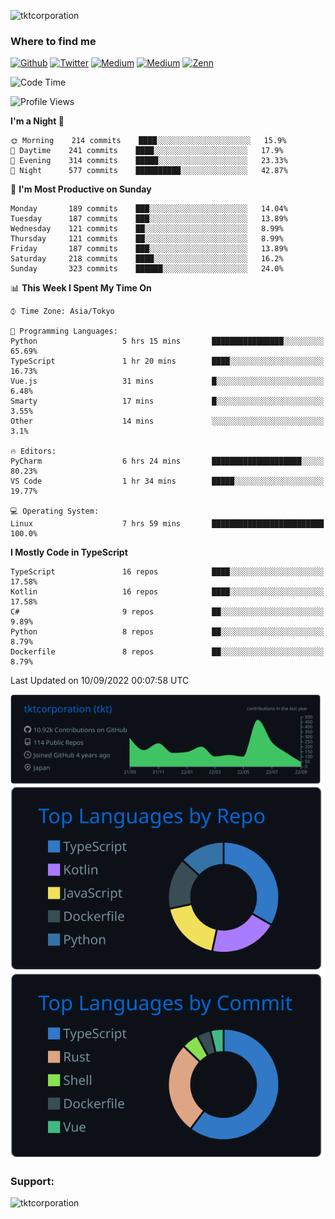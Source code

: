 <p align="left"> <img src="https://komarev.com/ghpvc/?username=tktcorporation&label=Profile%20views&color=0e75b6&style=flat" alt="tktcorporation" /> </p>

<h3>Where to find me</h3>
<p>
<a href="https://github.com/tktcorporation" target="_blank"><img alt="Github" src="https://img.shields.io/badge/GitHub-%2312100E.svg?&style=for-the-badge&logo=Github&logoColor=white" /></a>
<a href="https://twitter.com/tktcorporation" target="_blank"><img alt="Twitter" src="https://img.shields.io/badge/twitter-%231DA1F2.svg?&style=for-the-badge&logo=twitter&logoColor=white" /></a>
<a href="https://www.linkedin.com/in/tktcorporation" target="_blank"><img alt="Medium" src="https://img.shields.io/badge/linkdin-0a66c2.svg?&style=for-the-badge&logo=linkedin&logoColor=white" /></a>
<a href="https://qiita.com/tktcorporation" target="_blank"><img alt="Medium" src="https://img.shields.io/badge/qiita-55C500.svg?&style=for-the-badge&logo=qiita&logoColor=white" /></a>
<a href="https://zenn.dev/tktcorporation" target="_blank"><img alt="Zenn" src="https://img.shields.io/badge/Zenn-3EA8FF.svg?&style=for-the-badge&logo=Zenn&logoColor=white" /></a>
</p>
  
<!--START_SECTION:waka-->
![Code Time](http://img.shields.io/badge/Code%20Time-534%20hrs%209%20mins-blue)

![Profile Views](http://img.shields.io/badge/Profile%20Views-1-blue)

**I'm a Night 🦉** 

```text
🌞 Morning    214 commits    ████░░░░░░░░░░░░░░░░░░░░░   15.9% 
🌆 Daytime    241 commits    ████░░░░░░░░░░░░░░░░░░░░░   17.9% 
🌃 Evening    314 commits    █████░░░░░░░░░░░░░░░░░░░░   23.33% 
🌙 Night      577 commits    ██████████░░░░░░░░░░░░░░░   42.87%

```
📅 **I'm Most Productive on Sunday** 

```text
Monday       189 commits    ███░░░░░░░░░░░░░░░░░░░░░░   14.04% 
Tuesday      187 commits    ███░░░░░░░░░░░░░░░░░░░░░░   13.89% 
Wednesday    121 commits    ██░░░░░░░░░░░░░░░░░░░░░░░   8.99% 
Thursday     121 commits    ██░░░░░░░░░░░░░░░░░░░░░░░   8.99% 
Friday       187 commits    ███░░░░░░░░░░░░░░░░░░░░░░   13.89% 
Saturday     218 commits    ████░░░░░░░░░░░░░░░░░░░░░   16.2% 
Sunday       323 commits    ██████░░░░░░░░░░░░░░░░░░░   24.0%

```


📊 **This Week I Spent My Time On** 

```text
⌚︎ Time Zone: Asia/Tokyo

💬 Programming Languages: 
Python                   5 hrs 15 mins       ████████████████░░░░░░░░░   65.69% 
TypeScript               1 hr 20 mins        ████░░░░░░░░░░░░░░░░░░░░░   16.73% 
Vue.js                   31 mins             █░░░░░░░░░░░░░░░░░░░░░░░░   6.48% 
Smarty                   17 mins             █░░░░░░░░░░░░░░░░░░░░░░░░   3.55% 
Other                    14 mins             ░░░░░░░░░░░░░░░░░░░░░░░░░   3.1%

🔥 Editors: 
PyCharm                  6 hrs 24 mins       ████████████████████░░░░░   80.23% 
VS Code                  1 hr 34 mins        █████░░░░░░░░░░░░░░░░░░░░   19.77%

💻 Operating System: 
Linux                    7 hrs 59 mins       █████████████████████████   100.0%

```

**I Mostly Code in TypeScript** 

```text
TypeScript               16 repos            ████░░░░░░░░░░░░░░░░░░░░░   17.58% 
Kotlin                   16 repos            ████░░░░░░░░░░░░░░░░░░░░░   17.58% 
C#                       9 repos             ██░░░░░░░░░░░░░░░░░░░░░░░   9.89% 
Python                   8 repos             ██░░░░░░░░░░░░░░░░░░░░░░░   8.79% 
Dockerfile               8 repos             ██░░░░░░░░░░░░░░░░░░░░░░░   8.79%

```



 Last Updated on 10/09/2022 00:07:58 UTC
<!--END_SECTION:waka-->

[![](https://raw.githubusercontent.com/tktcorporation/tktcorporation/master/profile-summary-card-output/github_dark/0-profile-details.svg)](https://github.com/vn7n24fzkq/github-profile-summary-cards)
[![](https://raw.githubusercontent.com/tktcorporation/tktcorporation/master/profile-summary-card-output/github_dark/1-repos-per-language.svg)](https://github.com/vn7n24fzkq/github-profile-summary-cards) [![](https://raw.githubusercontent.com/tktcorporation/tktcorporation/master/profile-summary-card-output/github_dark/2-most-commit-language.svg)](https://github.com/vn7n24fzkq/github-profile-summary-cards)

<h3 align="left">Support:</h3>
<p><a href="https://www.buymeacoffee.com/tktcorporation"> <img align="left" src="https://cdn.buymeacoffee.com/buttons/v2/default-yellow.png" height="50" width="210" alt="tktcorporation" /></a></p><br><br>
